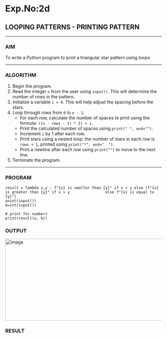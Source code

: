 # Exp.No:2d
## LOOPING PATTERNS - PRINTING PATTERN

---

### AIM  
To write a Python program to print a triangular star pattern using loops.

---

### ALGORITHM

1. Begin the program.  
2. Read the integer `n` from the user using `input()`. This will determine the number of rows in the pattern.  
3. Initialize a variable `i = 0`. This will help adjust the spacing before the stars.  
4. Loop through rows from `0` to `n - 1`:  
   - For each row, calculate the number of spaces to print using the formula: `((n - rows - 1) * 2) + i`.  
   - Print the calculated number of spaces using `print(" ", end="")`.  
   - Increment `i` by 1 after each row.  
   - Print stars using a nested loop: the number of stars in each row is `rows + 1`, printed using `print("*", end="  ")`.  
   - Print a newline after each row using `print("")` to move to the next line.  
5. Terminate the program.

---

### PROGRAM
```
result = lambda x,y : f"{x} is smaller than {y}" if x < y else (f"{x} is greater than {y}" if x > y                else f"{x} is equal to {y}")
a=int(input()) 
b=int(input())
 
# print for numbers
print(result(a, b))

```

### OUTPUT
<img width="628" height="263" alt="image" src="https://github.com/user-attachments/assets/ed4924d7-0e55-41bb-a8c9-24797668b1d8" />


### RESULT

